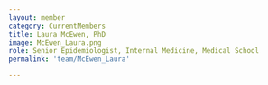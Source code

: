 ```yaml
---
layout: member
category: CurrentMembers
title: Laura McEwen, PhD
image: McEwen_Laura.png
role: Senior Epidemiologist, Internal Medicine, Medical School
permalink: 'team/McEwen_Laura'

---
```

